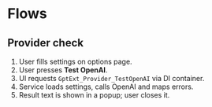 # Flows

## Provider check
1. User fills settings on options page.
2. User presses **Test OpenAI**.
3. UI requests `GptExt_Provider_TestOpenAI` via DI container.
4. Service loads settings, calls OpenAI and maps errors.
5. Result text is shown in a popup; user closes it.

